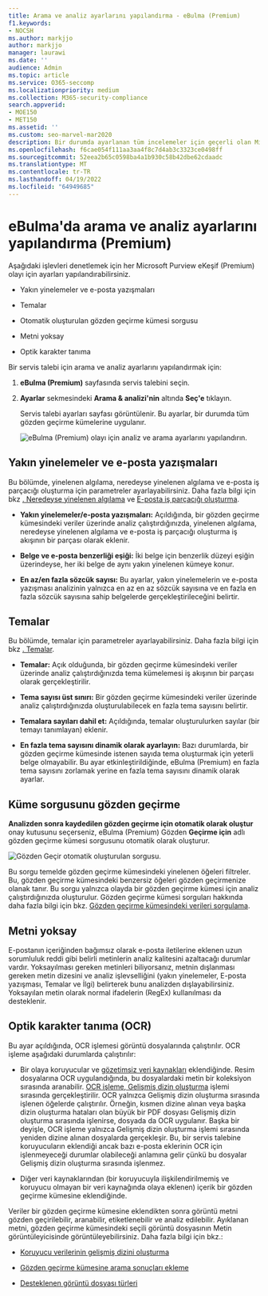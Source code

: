 ```yaml
---
title: Arama ve analiz ayarlarını yapılandırma - eBulma (Premium)
f1.keywords:
- NOCSH
ms.author: markjjo
author: markjjo
manager: laurawi
ms.date: ''
audience: Admin
ms.topic: article
ms.service: O365-seccomp
ms.localizationpriority: medium
ms.collection: M365-security-compliance
search.appverid:
- MOE150
- MET150
ms.assetid: ''
ms.custom: seo-marvel-mar2020
description: Bir durumda ayarlanan tüm incelemeler için geçerli olan Microsoft Purview eBulma (Premium) ayarlarını yapılandırın. Bu, analiz ve Optik karakter tanıma ayarlarını içerir.
ms.openlocfilehash: f6cae054f111aa3aa4f8c7d4ab3c3323ce0498ff
ms.sourcegitcommit: 52eea2b65c0598ba4a1b930c58b42dbe62cdaadc
ms.translationtype: MT
ms.contentlocale: tr-TR
ms.lasthandoff: 04/19/2022
ms.locfileid: "64949685"
---
```

# <a name="configure-search-and-analytics-settings-in-ediscovery-premium"></a>eBulma'da arama ve analiz ayarlarını yapılandırma (Premium)

Aşağıdaki işlevleri denetlemek için her Microsoft Purview eKeşif (Premium) olayı için ayarları yapılandırabilirsiniz.

- Yakın yinelemeler ve e-posta yazışmaları

- Temalar

- Otomatik oluşturulan gözden geçirme kümesi sorgusu

- Metni yoksay

- Optik karakter tanıma

Bir servis talebi için arama ve analiz ayarlarını yapılandırmak için:

1. **eBulma (Premium)** sayfasında servis talebini seçin.

2. **Ayarlar** sekmesindeki **Arama & analizi'nin** altında **Seç'e** tıklayın.

   Servis talebi ayarları sayfası görüntülenir. Bu ayarlar, bir durumda tüm gözden geçirme kümelerine uygulanır.

   ![eBulma (Premium) olayı için analiz ve arama ayarlarını yapılandırın.](../media/AeDCaseSettings.png)

## <a name="near-duplicates-and-email-threading"></a>Yakın yinelemeler ve e-posta yazışmaları

Bu bölümde, yinelenen algılama, neredeyse yinelenen algılama ve e-posta iş parçacığı oluşturma için parametreler ayarlayabilirsiniz. Daha fazla bilgi için bkz [. Neredeyse yinelenen algılama](near-duplicate-detection-in-advanced-ediscovery.md) ve [E-posta iş parçacığı oluşturma](email-threading-in-advanced-ediscovery.md).

- **Yakın yinelemeler/e-posta yazışmaları:** Açıldığında, bir gözden geçirme kümesindeki veriler üzerinde analiz çalıştırdığınızda, yinelenen algılama, neredeyse yinelenen algılama ve e-posta iş parçacığı oluşturma iş akışının bir parçası olarak eklenir.

- **Belge ve e-posta benzerliği eşiği:** İki belge için benzerlik düzeyi eşiğin üzerindeyse, her iki belge de aynı yakın yinelenen kümeye konur.

- **En az/en fazla sözcük sayısı:** Bu ayarlar, yakın yinelemelerin ve e-posta yazışması analizinin yalnızca en az en az sözcük sayısına ve en fazla en fazla sözcük sayısına sahip belgelerde gerçekleştirileceğini belirtir.

## <a name="themes"></a>Temalar

Bu bölümde, temalar için parametreler ayarlayabilirsiniz. Daha fazla bilgi için bkz [. Temalar](themes-in-advanced-ediscovery.md).

- **Temalar:** Açık olduğunda, bir gözden geçirme kümesindeki veriler üzerinde analiz çalıştırdığınızda tema kümelemesi iş akışının bir parçası olarak gerçekleştirilir.

- **Tema sayısı üst sınırı:** Bir gözden geçirme kümesindeki veriler üzerinde analiz çalıştırdığınızda oluşturulabilecek en fazla tema sayısını belirtir.

- **Temalara sayıları dahil et:** Açıldığında, temalar oluşturulurken sayılar (bir temayı tanımlayan) eklenir. 

- **En fazla tema sayısını dinamik olarak ayarlayın:** Bazı durumlarda, bir gözden geçirme kümesinde istenen sayıda tema oluşturmak için yeterli belge olmayabilir. Bu ayar etkinleştirildiğinde, eBulma (Premium) en fazla tema sayısını zorlamak yerine en fazla tema sayısını dinamik olarak ayarlar.

## <a name="review-set-query"></a>Küme sorgusunu gözden geçirme

**Analizden sonra kaydedilen gözden geçirme için otomatik olarak oluştur** onay kutusunu seçerseniz, eBulma (Premium) Gözden **Geçirme için** adlı gözden geçirme kümesi sorgusunu otomatik olarak oluşturur. 

![Gözden Geçir otomatik oluşturulan sorgusu.](../media/AeDForReviewQuery.png)

Bu sorgu temelde gözden geçirme kümesindeki yinelenen öğeleri filtreler. Bu, gözden geçirme kümesindeki benzersiz öğeleri gözden geçirmenize olanak tanır. Bu sorgu yalnızca olayda bir gözden geçirme kümesi için analiz çalıştırdığınızda oluşturulur. Gözden geçirme kümesi sorguları hakkında daha fazla bilgi için bkz. [Gözden geçirme kümesindeki verileri sorgulama](review-set-search.md).

## <a name="ignore-text"></a>Metni yoksay

E-postanın içeriğinden bağımsız olarak e-posta iletilerine eklenen uzun sorumluluk reddi gibi belirli metinlerin analiz kalitesini azaltacağı durumlar vardır. Yoksayılması gereken metinleri biliyorsanız, metnin dışlanması gereken metin dizesini ve analiz işlevselliğini (yakın yinelemeler, E-posta yazışması, Temalar ve İlgi) belirterek bunu analizden dışlayabilirsiniz. Yoksayılan metin olarak normal ifadelerin (RegEx) kullanılması da desteklenir.

## <a name="optical-character-recognition-ocr"></a>Optik karakter tanıma (OCR)

Bu ayar açıldığında, OCR işlemesi görüntü dosyalarında çalıştırılır. OCR işleme aşağıdaki durumlarda çalıştırılır:

- Bir olaya koruyucular ve [gözetimsiz veri kaynakları](non-custodial-data-sources.md) eklendiğinde. Resim dosyalarına OCR uygulandığında, bu dosyalardaki metin bir koleksiyon sırasında aranabilir. [OCR işleme, Gelişmiş dizin oluşturma](indexing-custodian-data.md) işlemi sırasında gerçekleştirilir. OCR yalnızca Gelişmiş dizin oluşturma sırasında işlenen öğelerde çalıştırılır. Örneğin, kısmen dizine alınan veya başka dizin oluşturma hataları olan büyük bir PDF dosyası Gelişmiş dizin oluşturma sırasında işlenirse, dosyada da OCR uygulanır. Başka bir deyişle, OCR işleme yalnızca Gelişmiş dizin oluşturma işlemi sırasında yeniden dizine alınan dosyalarda gerçekleşir. Bu, bir servis talebine koruyucuların eklendiği ancak bazı e-posta eklerinin OCR için işlenmeyeceği durumlar olabileceği anlamına gelir çünkü bu dosyalar Gelişmiş dizin oluşturma sırasında işlenmez.

- Diğer veri kaynaklarından (bir koruyucuyla ilişkilendirilmemiş ve koruyucu olmayan bir veri kaynağında olaya eklenen) içerik bir gözden geçirme kümesine eklendiğinde.

Veriler bir gözden geçirme kümesine eklendikten sonra görüntü metni gözden geçirilebilir, aranabilir, etiketlenebilir ve analiz edilebilir. Ayıklanan metni, gözden geçirme kümesindeki seçili görüntü dosyasının Metin görüntüleyicisinde görüntüleyebilirsiniz. Daha fazla bilgi için bkz.:

- [Koruyucu verilerinin gelişmiş dizini oluşturma](indexing-custodian-data.md)

- [Gözden geçirme kümesine arama sonuçları ekleme](add-data-to-review-set.md#optical-character-recognition)

- [Desteklenen görüntü dosyası türleri](supported-filetypes-ediscovery20.md#image)
